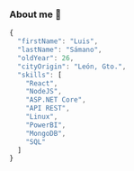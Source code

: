 ### About me 👋

<!--
**luissamano/luissamano** is a ✨ _special_ ✨ repository because its `README.md` (this file) appears on your GitHub profile.

Here are some ideas to get you started:

- 🔭 I’m currently working on ...
- 🌱 I’m currently learning ...
- 👯 I’m looking to collaborate on ...
- 🤔 I’m looking for help with ...
- 💬 Ask me about ...
- 📫 How to reach me: ...
- 😄 Pronouns: ...
- ⚡ Fun fact: ...
-->

``` javascript
{
  "firstName": "Luis",
  "lastName": "Sámano",
  "oldYear": 26,
  "cityOrigin": "León, Gto.",
  "skills": [
    "React",
    "NodeJS",
    "ASP.NET Core",
    "API REST",
    "Linux",
    "PowerBI",
    "MongoDB",
    "SQL"
  ]
}
```
